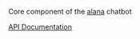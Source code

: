 Core component of the [alana](https://github.com/alana-bot/alana) chatbot

[API Documentation](https://www.alana.tech)
